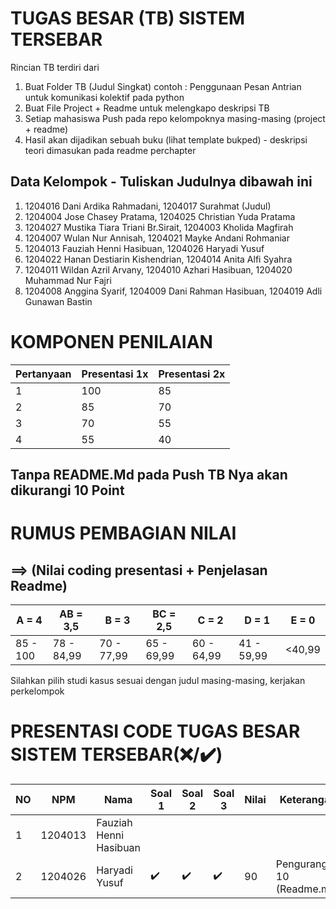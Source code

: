 # TUGAS BESAR (TB) SISTEM TERSEBAR

Rincian TB terdiri dari

1. Buat Folder TB (Judul Singkat) contoh : Penggunaan Pesan Antrian untuk komunikasi kolektif pada python
2. Buat File Project + Readme untuk melengkapo deskripsi TB
3. Setiap mahasiswa Push pada repo kelompoknya masing-masing (project + readme)
4. Hasil akan dijadikan sebuah buku (lihat template bukped) - deskripsi teori dimasukan pada readme perchapter

## Data Kelompok - Tuliskan Judulnya dibawah ini

1. 1204016 Dani Ardika Rahmadani, 1204017 Surahmat (Judul)
2. 1204004 Jose Chasey Pratama, 1204025 Christian Yuda Pratama
3. 1204027 Mustika Tiara Triani Br.Sirait, 1204003 Kholida Magfirah
4. 1204007 Wulan Nur Annisah, 1204021 Mayke Andani Rohmaniar
5. 1204013 Fauziah Henni Hasibuan, 1204026 Haryadi Yusuf
6. 1204022 Hanan Destiarin Kishendrian, 1204014 Anita Alfi Syahra
7. 1204011 Wildan Azril Arvany, 1204010 Azhari Hasibuan, 1204020 Muhammad Nur Fajri
8. 1204008 Anggina Syarif, 1204009 Dani Rahman Hasibuan, 1204019 Adli Gunawan Bastin


# KOMPONEN PENILAIAN

| Pertanyaan   | Presentasi 1x  | Presentasi 2x | 
| ----------- | ----------- | ----------- |
| 1 | 100 | 85 | 
| 2 | 85 | 70 | 
| 3 | 70 | 55  |
| 4 | 55 | 40  |

## **Tanpa README.Md** pada Push TB Nya akan **dikurangi 10 Point**
# RUMUS PEMBAGIAN NILAI 
## ==> (Nilai coding presentasi + Penjelasan Readme)
| A = 4 | AB = 3,5 | B = 3 | BC = 2,5 |C = 2 |D = 1 | E = 0|
| -------- | -------- | -------- | -------- |-------- |-------- |-------- |
| 85 - 100 | 78 - 84,99 | 70 - 77,99 | 65 - 69,99 | 60 - 64,99 | 41 - 59,99 | <40,99|

Silahkan pilih studi kasus sesuai dengan judul masing-masing,
kerjakan perkelompok

# PRESENTASI CODE TUGAS BESAR SISTEM TERSEBAR(❌/✔️)

| NO | NPM | Nama | Soal 1 | Soal 2 | Soal 3 | Nilai | Keterangan
| -------- | -------- | -------- | -------- |-------- |-------- | -------- | -------- |
| 1 | 1204013 | Fauziah Henni Hasibuan | | | | | |
| 2 | 1204026 | Haryadi Yusuf  |✔️ | ✔️| ✔️|90 |Pengurangan 10 (Readme.md) |




